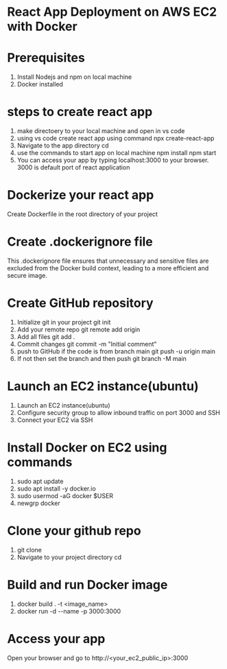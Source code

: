 # React App Deployment on AWS EC2 with Docker
# Prerequisites
1. Install Nodejs and npm on local machine
2. Docker installed

# steps to create react app
1. make directoery to your local machine and open in vs code
2. using vs code create react app using command
    npx create-react-app <app-name>
3. Navigate to the app directory
    cd <directory>
4. use the commands to start app on local machine
   npm install
   npm start
5. You can access your app by typing localhost:3000 to your browser. 3000 is default port of react application
   
# Dockerize your react app
   Create Dockerfile in the root directory of your project
# Create .dockerignore file 
   This .dockerignore file ensures that unnecessary and sensitive files are excluded from the Docker build context, leading to a more efficient and secure image.

# Create GitHub repository
1. Initialize git in your project
     git init
2. Add your remote repo
     git remote add origin <your-repo-url>
3. Add all files
     git add .
4. Commit changes
    git commit -m "Initial comment"
5. push to GitHub if  the code is from branch main
    git push -u origin main
6. If not then set the branch and then push
    git branch -M main

# Launch an EC2 instance(ubuntu)
1. Launch an EC2 instance(ubuntu)
2. Configure security group to allow inbound traffic on port 3000 and SSH
3. Connect your EC2 via SSH

# Install Docker on EC2 using commands
1. sudo apt update
2. sudo apt install -y docker.io
3. sudo usermod -aG docker $USER
4. newgrp docker

# Clone your github repo
1. git clone <your-repo-name>
2. Navigate to your project directory
   cd<directory>

# Build and run Docker image
1. docker build . -t <image_name>
2. docker run -d --name <container-name> -p 3000:3000 <image-ID>

# Access your app 
 Open your browser and go to http://<your_ec2_public_ip>:3000



   
   
 
